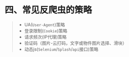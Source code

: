 # 四、常见反爬虫的策略

> * UA(`User-Agent`)策略
> * 登录限制(`Cookie`)策略
> * 请求频次(IP代理)策略
> * 验证码（图片-云打码，文字或物件图片选择、滑块）
> * 动态js(`Selenium`/`Splash`/`api`接口)策略
